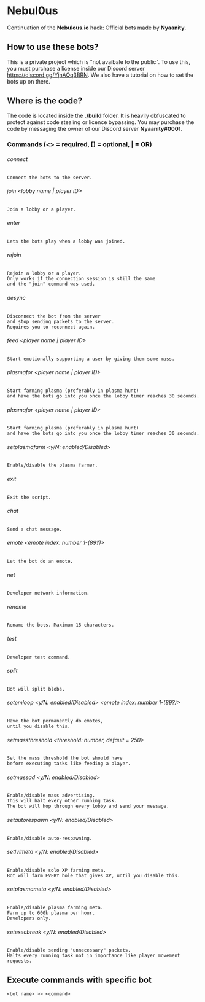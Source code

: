 # Nebul0us

Continuation of the **Nebulous.io** hack: Official bots made by **Nyaanity**.

## How to use these bots?

This is a private project which is "not avaibale to the public".
To use this,
you must purchase a license inside our Discord server https://discord.gg/YjnAQq3BRN.
We also have a tutorial on how to set the bots up on there.

## Where is the code?

The code is located inside the **./build** folder.
It is heavily obfuscated to protect against code stealing or licence bypassing.
You may purchase the code by messaging the owner of our Discord server **Nyaanity#0001**.

### Commands (<> = required, [] = optional, | = OR)

###### connect

```
Connect the bots to the server.
```

###### join <lobby name | player ID>

```
Join a lobby or a player.
```

###### enter

```
Lets the bots play when a lobby was joined.
```

###### rejoin

```
Rejoin a lobby or a player.
Only works if the connection session is still the same
and the "join" command was used.
```

###### desync

```
Disconnect the bot from the server
and stop sending packets to the server.
Requires you to reconnect again.
```

###### feed <player name | player ID>

```
Start emotionally supporting a user by giving them some mass.
```

###### plasmafor <player name | player ID>

```
Start farming plasma (preferably in plasma hunt)
and have the bots go into you once the lobby timer reaches 30 seconds.
```

###### plasmafor <player name | player ID>

```
Start farming plasma (preferably in plasma hunt)
and have the bots go into you once the lobby timer reaches 30 seconds.
```

###### setplasmafarm <y/N: enabled/Disabled>

```
Enable/disable the plasma farmer.
```

###### exit

```
Exit the script.
```

###### chat <message>

```
Send a chat message.
```

###### emote <emote index: number 1-(89?)>

```
Let the bot do an emote.
```

###### net

```
Developer network information.
```

###### rename <name>

```
Rename the bots. Maximum 15 characters.
```

###### test

```
Developer test command.
```

###### split

```
Bot will split blobs.
```

###### setemloop <y/N: enabled/Disabled> <emote index: number 1-(89?)>

```
Have the bot permanently do emotes,
until you disable this.
```

###### setmassthreshold <threshold: number, default = 250>

```
Set the mass threshold the bot should have
before executing tasks like feeding a player.
```

###### setmassad <y/N: enabled/Disabled> <message>

```
Enable/disable mass advertising.
This will halt every other running task.
The bot will hop through every lobby and send your message.
```

###### setautorespawn <y/N: enabled/Disabled>

```
Enable/disable auto-respawning.
```

###### setlvlmeta <y/N: enabled/Disabled>

```
Enable/disable solo XP farming meta.
Bot will farm EVERY hole that gives XP, until you disable this.
```

###### setplasmameta <y/N: enabled/Disabled>

```
Enable/disable plasma farming meta.
Farm up to 600k plasma per hour.
Developers only.
```

###### setexecbreak <y/N: enabled/Disabled>

```
Enable/disable sending "unnecessary" packets.
Halts every running task not in importance like player movement requests.
```

## Execute commands with specific bot

```
<bot name> >> <command>
```
